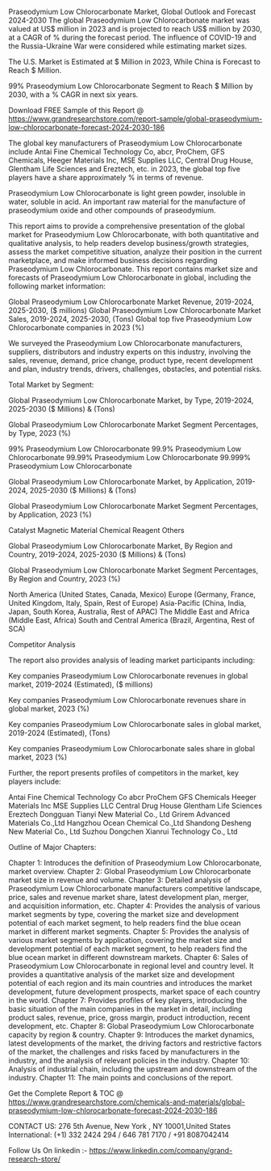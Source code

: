 Praseodymium Low Chlorocarbonate Market, Global Outlook and Forecast 2024-2030
The global Praseodymium Low Chlorocarbonate market was valued at US$ million in 2023 and is projected to reach US$ million by 2030, at a CAGR of % during the forecast period. The influence of COVID-19 and the Russia-Ukraine War were considered while estimating market sizes.

The U.S. Market is Estimated at $ Million in 2023, While China is Forecast to Reach $ Million.

99% Praseodymium Low Chlorocarbonate Segment to Reach $ Million by 2030, with a % CAGR in next six years.

Download FREE Sample of this Report @ https://www.grandresearchstore.com/report-sample/global-praseodymium-low-chlorocarbonate-forecast-2024-2030-186

The global key manufacturers of Praseodymium Low Chlorocarbonate include Antai Fine Chemical Technology Co, abcr, ProChem, GFS Chemicals, Heeger Materials Inc, MSE Supplies LLC, Central Drug House, Glentham Life Sciences and Ereztech, etc. in 2023, the global top five players have a share approximately % in terms of revenue.

Praseodymium Low Chlorocarbonate is light green powder, insoluble in water, soluble in acid. An important raw material for the manufacture of praseodymium oxide and other compounds of praseodymium.

This report aims to provide a comprehensive presentation of the global market for Praseodymium Low Chlorocarbonate, with both quantitative and qualitative analysis, to help readers develop business/growth strategies, assess the market competitive situation, analyze their position in the current marketplace, and make informed business decisions regarding Praseodymium Low Chlorocarbonate. This report contains market size and forecasts of Praseodymium Low Chlorocarbonate in global, including the following market information:

Global Praseodymium Low Chlorocarbonate Market Revenue, 2019-2024, 2025-2030, ($ millions)
Global Praseodymium Low Chlorocarbonate Market Sales, 2019-2024, 2025-2030, (Tons)
Global top five Praseodymium Low Chlorocarbonate companies in 2023 (%)

We surveyed the Praseodymium Low Chlorocarbonate manufacturers, suppliers, distributors and industry experts on this industry, involving the sales, revenue, demand, price change, product type, recent development and plan, industry trends, drivers, challenges, obstacles, and potential risks.

Total Market by Segment:

Global Praseodymium Low Chlorocarbonate Market, by Type, 2019-2024, 2025-2030 ($ Millions) & (Tons)

Global Praseodymium Low Chlorocarbonate Market Segment Percentages, by Type, 2023 (%)

99% Praseodymium Low Chlorocarbonate
99.9% Praseodymium Low Chlorocarbonate
99.99% Praseodymium Low Chlorocarbonate
99.999% Praseodymium Low Chlorocarbonate

Global Praseodymium Low Chlorocarbonate Market, by Application, 2019-2024, 2025-2030 ($ Millions) & (Tons)

Global Praseodymium Low Chlorocarbonate Market Segment Percentages, by Application, 2023 (%)

Catalyst
Magnetic Material
Chemical Reagent
Others

Global Praseodymium Low Chlorocarbonate Market, By Region and Country, 2019-2024, 2025-2030 ($ Millions) & (Tons)

Global Praseodymium Low Chlorocarbonate Market Segment Percentages, By Region and Country, 2023 (%)

North America (United States, Canada, Mexico)
Europe (Germany, France, United Kingdom, Italy, Spain, Rest of Europe)
Asia-Pacific (China, India, Japan, South Korea, Australia, Rest of APAC)
The Middle East and Africa (Middle East, Africa)
South and Central America (Brazil, Argentina, Rest of SCA)

Competitor Analysis

The report also provides analysis of leading market participants including:

Key companies Praseodymium Low Chlorocarbonate revenues in global market, 2019-2024 (Estimated), ($ millions)

Key companies Praseodymium Low Chlorocarbonate revenues share in global market, 2023 (%)

Key companies Praseodymium Low Chlorocarbonate sales in global market, 2019-2024 (Estimated), (Tons)

Key companies Praseodymium Low Chlorocarbonate sales share in global market, 2023 (%)

Further, the report presents profiles of competitors in the market, key players include:

Antai Fine Chemical Technology Co
abcr
ProChem
GFS Chemicals
Heeger Materials Inc
MSE Supplies LLC
Central Drug House
Glentham Life Sciences
Ereztech
Dongguan Tianyi New Material Co., Ltd
Grirem Advanced Materials Co.,Ltd
Hangzhou Ocean Chemical Co.,Ltd
Shandong Desheng New Material Co., Ltd
Suzhou Dongchen Xianrui Technology Co., Ltd

Outline of Major Chapters:

Chapter 1: Introduces the definition of Praseodymium Low Chlorocarbonate, market overview.
Chapter 2: Global Praseodymium Low Chlorocarbonate market size in revenue and volume.
Chapter 3: Detailed analysis of Praseodymium Low Chlorocarbonate manufacturers competitive landscape, price, sales and revenue market share, latest development plan, merger, and acquisition information, etc.
Chapter 4: Provides the analysis of various market segments by type, covering the market size and development potential of each market segment, to help readers find the blue ocean market in different market segments.
Chapter 5: Provides the analysis of various market segments by application, covering the market size and development potential of each market segment, to help readers find the blue ocean market in different downstream markets.
Chapter 6: Sales of Praseodymium Low Chlorocarbonate in regional level and country level. It provides a quantitative analysis of the market size and development potential of each region and its main countries and introduces the market development, future development prospects, market space of each country in the world.
Chapter 7: Provides profiles of key players, introducing the basic situation of the main companies in the market in detail, including product sales, revenue, price, gross margin, product introduction, recent development, etc.
Chapter 8: Global Praseodymium Low Chlorocarbonate capacity by region & country.
Chapter 9: Introduces the market dynamics, latest developments of the market, the driving factors and restrictive factors of the market, the challenges and risks faced by manufacturers in the industry, and the analysis of relevant policies in the industry.
Chapter 10: Analysis of industrial chain, including the upstream and downstream of the industry.
Chapter 11: The main points and conclusions of the report.

Get the Complete Report & TOC @ https://www.grandresearchstore.com/chemicals-and-materials/global-praseodymium-low-chlorocarbonate-forecast-2024-2030-186

CONTACT US:
276 5th Avenue, New York , NY 10001,United States
International: (+1) 332 2424 294 / 646 781 7170 / +91 8087042414

Follow Us On linkedin :- https://www.linkedin.com/company/grand-research-store/
